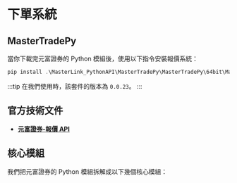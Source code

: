 # 下單系統

## MasterTradePy

當你下載完元富證券的 Python 模組後，使用以下指令安裝報價系統：

```powershell
pip install .\MasterLink_PythonAPI\MasterTradePy\MasterTradePy\64bit\MasterTradePy-0.0.23-py3-none-win_amd64.whl
```

:::tip
在我們使用時，該套件的版本為 `0.0.23`。
:::

## 官方技術文件

- [**元富證券-報價 API**](https://mlapi.masterlink.com.tw/web_api/service/document/python-trade)

## 核心模組

我們把元富證券的 Python 模組拆解成以下幾個核心模組：
